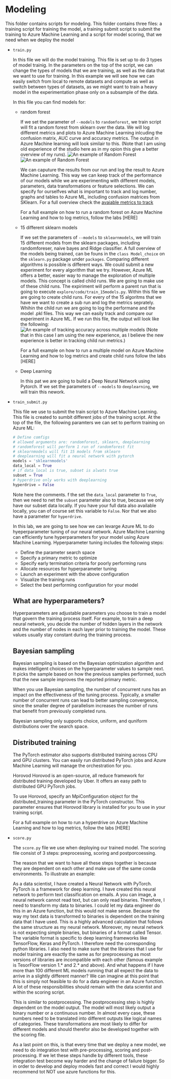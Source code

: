 # Modeling
This folder contains scripts for modeling. This folder contains three files: a training script for training the model, a training submit script to submit the training to Azure Machine Learning and a script for model scoring, that we need when we deploy the model

*  `train.py`

    In this file we will do the model training. This file is set up to do 3 types of model trainig. In the parameters on the top of the script, we can change the types of models that we are training, as well as the data that we want to use for training. In this example we will see how we can easily switch from local to remote datasets and compute as well as switch between types of datasets, as we might want to train a heavy model in the experimentation phase only on a subsample of the data.

    In this file you can find models for:

    * random forest

        If we set the parameter of `--models` to `randomforest`, we train script will fit a random forest from sklearn over the data. We will log different metrics and plots to Azure Machine Learning inlcuding the confusion matrix, AUC curve and accuracy metrics. The output in Azure Machine learning will look similair to this. (Note that I am using old experience of the studio here as in my opion this give a better overview of my runs).
        ![An example of Random Forest](attributesrandomforest.png)
        ![An example of Random Forest](metricsrandomforest.png)

        We can caputure the results from our run and log the result to Azure Machine Learning. This way we can keep track of the performance of our models while we are experimenting with different models, parameters, data transformations or feature selections. We can specify for ourselfves what is important to track and log number, graphs and tables to Azure ML, including confusion matrices from SKlearn. For a full overview check the [avaiable metrics to track](https://docs.microsoft.com/en-us/azure/machine-learning/how-to-track-experiments#available-metrics-to-track)

        For a full example on how to run a random forest on Azure Machine Learning and how to log metrics, follow the labs [HERE]

        
    * 15 different sklearn models

        If we set the parameters of `--models` to `sklearnmodels`, we will train 15 different models from the sklearn packages, including randomforeser, naive bayes and Ridge classifier. A full overview of the models being trained, can be founs in the `class Model_choice` on the `sklearn.py` package under `packages`. Comparing different algorithms is possible is different ways. We could submit a new experiment for every algorithm that we try. However, Azure ML offers a better, easier way to manage the exploration of multiple models. This concept is called child runs.  We are going to make use of these child runs. The expiriment will perform a parent run that is going to execute `explore/code/train_15models.py`. Within this file we are going to create child runs. For every of the 15 algoritms that we have we want to create a sub run and log the metrics seprately. Whihin the child run we are going to log the performane and the model .pkl files. This way we can easily track and compare our experiment in Azure ML. If we run this file, the output will look like the following:
        ![An example of tracking accuracy across multiple models](manymodels.png)
        (Note that in this case I am using the new experience, as I believe the new experience is better in tracking child run metrics.)

        For a full example on how to run a multiple model on Azure Machine Learning and how to log metrics and create child runs follow the labs [HERE]

    * Deep Learning

        In this pat we are going to build a Deep Neural Network using Pytorch. If we set the parameters of `--models` to `deeplearning`, we will train this nework. 


*   `train_submit.py`

    This file we use to submit the train script to Azure Machine Learning. This file is created to sumbit different jobs of the training script. At the top of the file, the following paramters we can set to perform training on Azure ML:

    ```python
    # Define comfigs
    # allowed arguments are: randomforest, sklearn, deeplearning
    # randomforest will perform 1 run of randomforest fit
    # sklearnmodels will fit 15 models from sklearn
    # deeplearning will fit a neural network with pytorch
    models = 'sklearnmodels'
    data_local = True
    # if data_local is true, subset is alwats true
    subset = True
    # hyperdrive only works with deeplearning   
    hyperdrive = False
    ```

    Note here the comments. f the set the  `data_local` parameter to `True`, then we need to net the `subset` parameter also to true, because we only have our subset data locally. If you have your full data also available locally, you can of course set this variable to `False`. Nor that we also have a parameter for `hyperdrive`. 

    In this lab, we are going to see how we can levarge Azure ML to do hyeperparameter tuning of our neural network.  Azure Machine Learning can efficiently tune hyperparameters for your model using Azure Machine Learning. Hyperparameter tuning includes the following steps:
    * Define the parameter search space
    * Specify a primary metric to optimize
    * Specify early termination criteria for poorly performing runs
    * Allocate resources for hyperparameter tuning
    * Launch an experiment with the above configuration
    * Visualize the training runs
    * Select the best performing configuration for your model

    ## What are hyperparameters?   
    Hyperparameters are adjustable parameters you choose to train a model that govern the training process itself. For example, to train a deep neural network, you decide the number of hidden layers in the network and the number of nodes in each layer prior to training the model. These values usually stay constant during the training process.


    ## Bayesian sampling
    Bayesian sampling is based on the Bayesian optimization algorithm and makes intelligent choices on the hyperparameter values to sample next. It picks the sample based on how the previous samples performed, such that the new sample improves the reported primary metric.

    When you use Bayesian sampling, the number of concurrent runs has an impact on the effectiveness of the tuning process. Typically, a smaller number of concurrent runs can lead to better sampling convergence, since the smaller degree of parallelism increases the number of runs that benefit from previously completed runs.

    Bayesian sampling only supports choice, uniform, and quniform distributions over the search space.

    ## Distributed training
    The PyTorch estimator also supports distributed training across CPU and GPU clusters. You can easily run distributed PyTorch jobs and Azure Machine Learning will manage the orchestration for you.

    Horovod
    Horovod is an open-source, all reduce framework for distributed training developed by Uber. It offers an easy path to distributed GPU PyTorch jobs.

    To use Horovod, specify an MpiConfiguration object for the distributed_training parameter in the PyTorch constructor. This parameter ensures that Horovod library is installed for you to use in your training script.

    For a full example on how to run a hyperdrive on Azure Machine Learning and how to log metrics, follow the labs [HERE]

* `score.py`

    The `score.py` file we use when deploying our trained model. The scoring file consist of 3 steps: preprocessing, scoring and postporcoessing.

    The reason that we want to have all these steps together is because they are dependent on each other and make use of the same conda environments. To illustrate an example:

    As a data scientist, I have created a Neural Network with PyTorch. PyTorch is a framework for deep learning. I have created this neural network to perform text classification on emails. A you can image, a neural network cannot read text, but can only read binaries. Therefore, I need to transform my data to binaries. I could let my data engineer do this in an Azure function, but this would not make sense. Because the way my text data is transformed to binaries is dependent on the training data that I have used. This is a highly advanced calculation that follows the same structure as my neural network. Moreover, my neural network is not expecting simple binaries, but binaries of a format called Tensor. The variable format is specific to deep learning frameworks like TensorFlow, Keras and PyTorch. I therefore need the corresponding python libraries. I also need to make sure that the libraries that I use for model training are exactly the same as for preprocessing as most versions of libraries are incompatible with each other (famous example is TesorFlow version 1.* and 2.* and above). And what happens if I have more than 100 different ML models running that all expect the data to arrive in a slightly different manner? We can imagine at this point that this is simply  not feasible to do for a data engineer in an Azure function. A lot of these responsibilities should remain with the data scientist and within the scoring script.

    This is similar to postprocessing. The postprocessing step is highly dependent on the model output. The model will most likely output a binary number or a continuous number. In almost every case, these numbers need to be translated into different outputs like logical names of categories. These transformations are most likely to differ for different models and should therefor also be developed together with the scoring file.
    
    As a last point on this, is that every time that we deploy a new model, we need to do integration test with pre-processing, scoring and post-processing. If we let these steps handle by different tools, these integration test become way harder and the change of failure bigger. So in order to develop and deploy models fast and correct I would highly recommend tot NOT use azure functions for this.
